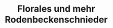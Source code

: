 ---
title: "Florales und mehr Rodenbeckenschnieder"
url: /verl/florales-und-mehr-rodenbeckenschnieder/
shop: Blumen
---